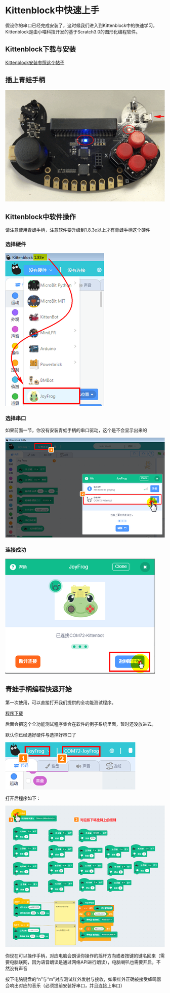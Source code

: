 # Kittenblock中快速上手

假设你的串口已经完成安装了，这时候我们进入到Kittenblock中的快速学习，Kittenblock是由小喵科技开发的基于Scratch3.0的图形化编程软件。

## Kittenblock下载与安装

[Kittenblock安装参照这个帖子](http://learn.kittenbot.cn/zh_CN/latest/kittenblock/00Kittenblock%E5%AE%89%E8%A3%85.html)

## 插上青蛙手柄

![](./images/c01_01.png)

## Kittenblock中软件操作

请注意使用青蛙手柄，注意软件要升级到1.8.3e以上才有青蛙手柄这个硬件

### 选择硬件

![](./images/c01_17.png)

### 选择串口

如果前面一节，你没有安装青蛙手柄的串口驱动，这个是不会显示出来的

![](./images/c01_18.png)

### 连接成功

![](./images/c01_19.png)

## 青蛙手柄编程快速开始

第一次使用，可以直接打开我们提供的全功能测试程序。

[程序下载](https://bbs.kittenbot.cn/forum.php?mod=attachment&aid=MjkxNHxmZGZjMmNmMnwxNTU4NTA3MDMyfDN8NTU1)

后面会把这个全功能测试程序集合在软件的例子系统里面，暂时还没放进去。

默认你已经选好硬件与选择好串口了

![](./images/c01_25.png)

打开后程序如下：

![](./images/c01_22.png)


你现在可以操作手柄，对应电脑会朗读你操作的摇杆方向或者按键的键名回来（需要电脑联网，因为语音朗读是通过网络API进行朗读），电脑喇叭也需要开启，不然没有声音

按下电脑键盘的“n”与“m”对应测试红外发射与接收，如果红外正确被接受蜂鸣器会响出对应的音乐（必须提前安装好串口，并且连接上串口）

